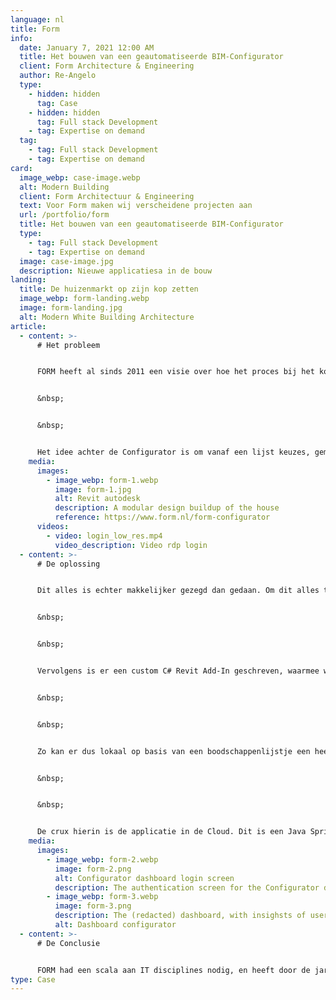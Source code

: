 ```yaml
---
language: nl
title: Form
info:
  date: January 7, 2021 12:00 AM
  title: Het bouwen van een geautomatiseerde BIM-Configurator
  client: Form Architecture & Engineering
  author: Re-Angelo
  type:
    - hidden: hidden
      tag: Case
    - hidden: hidden
      tag: Full stack Development
    - tag: Expertise on demand
  tag:
    - tag: Full stack Development
    - tag: Expertise on demand
card:
  image_webp: case-image.webp
  alt: Modern Building
  client: Form Architectuur & Engineering
  text: Voor Form maken wij verscheidene projecten aan
  url: /portfolio/form
  title: Het bouwen van een geautomatiseerde BIM-Configurator
  type:
    - tag: Full stack Development
    - tag: Expertise on demand
  image: case-image.jpg
  description: Nieuwe applicatiesa in de bouw
landing:
  title: De huizenmarkt op zijn kop zetten
  image_webp: form-landing.webp
  image: form-landing.jpg
  alt: Modern White Building Architecture
article:
  - content: >-
      # Het probleem


      FORM heeft al sinds 2011 een visie over hoe het proces bij het kopen van een nieuwbouwhuis zou kunnen worden geautomatiseerd. Hierbij is de basis het modulair en parametrisch opbouwen van de sub-componenten waar een huis uit bestaat. Dat klinkt misschien ingewikkeld, maar door het zo te structureren kan er een hoop geautomatiseerd worden. Met deze visie zijn we in 2018 begonnen met een groot nieuw project, de Configurator. Meer informatie over de laatste versie hiervan is te vinden onder dit nieuwsbericht.


      &nbsp;


      &nbsp;


      Het idee achter de Configurator is om vanaf een lijst keuzes, gemaakt door de consument, automatisch het huis in Revit (een 3D engineering/modelleringsprogramma) samen te stellen en daarmee een officiële bouwtekening te genereren. Dit bespaart de architecten een hoop (herhaald) werk, en zorgt ervoor dat er minder fouten gemaakt worden in het proces.
    media:
      images:
        - image_webp: form-1.webp
          image: form-1.jpg
          alt: Revit autodesk
          description: A modular design buildup of the house
          reference: https://www.form.nl/form-configurator
      videos:
        - video: login_low_res.mp4
          video_description: Video rdp login
  - content: >-
      # De oplossing


      Dit alles is echter makkelijker gezegd dan gedaan. Om dit alles te laten werken is er een Custom Revit-Addin, een enterprise-grade back-end API, een complexe database en web-applicatie nodig, om maar een paar zaken te noemen. Er zijn complexe keuzebomen gemaakt om de keuze van de consument om te zetten in de business rules. Deze zijn nodig voor het samenstellen van de modellen voor een huis.


      &nbsp;


      &nbsp;


      Vervolgens is er een custom C# Revit Add-In geschreven, waarmee we de applicatie met code kunnen aansturen. Op basis van de keuzebomen wordt het juiste onderdeel in 3D op de juiste positie geplaatst. Als een huis eenmaal samengesteld is, kan deze met Revit worden weergegeven op een bouwtekening. Deze bouwtekening wordt met een zelfgebouwde PDF printer geëxporteerd, aangezien Revit deze niet ingebouwd heeft.


      &nbsp;


      &nbsp;


      Zo kan er dus lokaal op basis van een boodschappenlijstje een heel huis samengesteld worden. De bedoeling is echter dat de consument dit zelf kan opvragen, doormiddel van bijvoorbeeld een webapplicatie. Het grote probleem hierbij is dat Revit vrij instabiel kan zijn met grote of inefficiënte modellen. Daarom hebben we een programma geschreven dat als een soort schild fungeert om Revit heen. Het programma houdt Revit in leven, en zorgt ervoor dat er communicatie plaats kan vinden met de applicatie in de Cloud die aanvragen van buitenaf binnen krijgt.


      &nbsp;


      &nbsp;


      De crux hierin is de applicatie in de Cloud. Dit is een Java Spring boot applicatie, gehost op ons Kubernetes netwerk. Deze applicatie moet altijd beschikbaar zijn, en kan een enorme hoeveelheid aanvragen tegelijk aan. Vervolgens worden deze aanvragen opgeslagen in een database, met bijbehorend dashboard om in te zien wat de klanten gekozen hebben. De Cloud applicatie voert de aanvragen mondjesmaat aan de Revit worker, en zorgt ervoor dat de uploads veilig worden opgeslagen in Azure.
    media:
      images:
        - image_webp: form-2.webp
          image: form-2.png
          alt: Configurator dashboard login screen
          description: The authentication screen for the Configurator dashboard
        - image_webp: form-3.webp
          image: form-3.png
          description: The (redacted) dashboard, with insighsts of user behavior.
          alt: Dashboard configurator
  - content: >-
      # De Conclusie


      FORM had een scala aan IT disciplines nodig, en heeft door de jaren heen dynamisch op afroepbasis een team van verschillende developers bij ons afgenomen om hun visie te realiseren.
type: Case
---
```


